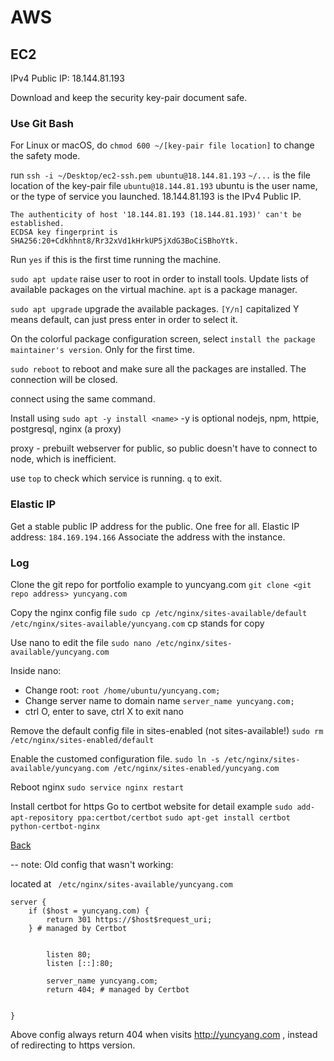 # AWS

## EC2

IPv4 Public IP: 18.144.81.193

Download and keep the security key-pair document safe.

### Use Git Bash
For Linux or macOS, do `chmod 600 ~/[key-pair file location]` to change the safety mode.

run `ssh -i ~/Desktop/ec2-ssh.pem ubuntu@18.144.81.193`
`~/...` is the file location of the key-pair file
`ubuntu@18.144.81.193` ubuntu is the user name, or the type of service you launched.
  18.144.81.193 is the IPv4 Public IP.

```
The authenticity of host '18.144.81.193 (18.144.81.193)' can't be established.
ECDSA key fingerprint is SHA256:20+Cdkhhnt8/Rr32xVd1kHrkUP5jXdG3BoCiSBhoYtk.
```
Run `yes` if this is the first time running the machine.

`sudo apt update` raise user to root in order to install tools. Update lists of available packages on the virtual machine. `apt` is a package manager.

`sudo apt upgrade` upgrade the available packages.
`[Y/n]` capitalized Y means default, can just press enter in order to select it.

On the colorful package configuration screen, select
`install the package maintainer's version`. Only for the first time.

`sudo reboot` to reboot and make sure all the packages are installed. The connection will be closed.

connect using the same command.

Install using `sudo apt -y install <name>` -y is optional
nodejs, npm, httpie, postgresql, nginx (a proxy)

proxy - prebuilt webserver for public, so public doesn't have to connect to node, which is inefficient.

use `top` to check which service is running. `q` to exit.

### Elastic IP
Get a stable public IP address for the public. One free for all.
Elastic IP address: `184.169.194.166`
Associate the address with the instance.


### Log

Clone the git repo for portfolio example to yuncyang.com
`git clone <git repo address> yuncyang.com`

Copy the nginx config file
`sudo cp /etc/nginx/sites-available/default /etc/nginx/sites-available/yuncyang.com`
cp stands for copy

Use nano to edit the file
`sudo nano /etc/nginx/sites-available/yuncyang.com`

Inside nano:
  - Change root: `root /home/ubuntu/yuncyang.com;`
  - Change server name to domain name `server_name yuncyang.com;`
  - ctrl O, enter to save, ctrl X to exit nano

Remove the default config file in sites-enabled (not sites-available!)
`sudo rm /etc/nginx/sites-enabled/default`

Enable the customed configuration file.
`sudo ln -s /etc/nginx/sites-available/yuncyang.com /etc/nginx/sites-enabled/yuncyang.com`

Reboot nginx
`sudo service nginx restart`

Install certbot for https
Go to certbot website for detail example
`sudo add-apt-repository ppa:certbot/certbot`
`sudo apt-get install certbot python-certbot-nginx`

[Back](../../README.md)

--
note:
Old config that wasn't working:

located at ` /etc/nginx/sites-available/yuncyang.com`

```
server {
    if ($host = yuncyang.com) {
        return 301 https://$host$request_uri;
    } # managed by Certbot


        listen 80;
        listen [::]:80;

        server_name yuncyang.com;
        return 404; # managed by Certbot


}
```

Above config always return 404 when visits http://yuncyang.com , instead of redirecting to https version.
